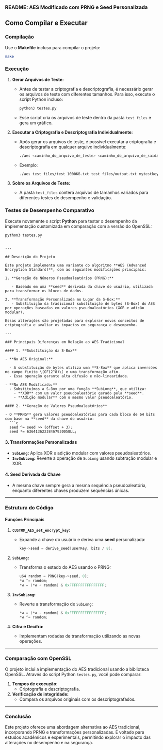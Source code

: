 ### README: AES Modificado com PRNG e Seed Personalizada

## Como Compilar e Executar

### Compilação

Use o **Makefile** incluso para compilar o projeto:

```bash
make
```

### Execução

1. **Gerar Arquivos de Teste:**

   - Antes de testar a criptografia e descriptografia, é necessário gerar os arquivos de teste com diferentes tamanhos. Para isso, execute o script Python incluso:
     ```bash
     python3 testes.py
     ```
   - Esse script cria os arquivos de teste dentro da pasta `test_files` e gera um gráfico.

2. **Executar a Criptografia e Descriptografia Individualmente:**

   - Após gerar os arquivos de teste, é possível executar a criptografia e descriptografia em qualquer arquivo individualmente:

     ```bash
     ./aes <caminho_do_arquivo_de_teste> <caminho_do_arquivo_de_saida> <chave_de_teste>
     ```

   - Exemplo:
     ```bash
     ./aes test_files/test_1000KB.txt test_files/output.txt mytestkey1234567
     ```

3. **Sobre os Arquivos de Teste:**
   - A pasta `test_files` conterá arquivos de tamanhos variados para diferentes testes de desempenho e validação.

### Testes de Desempenho Comparativo

Execute novamente o script **Python** para testar o desempenho da implementação customizada em comparação com a versão do OpenSSL:

```bash
python3 testes.py
```

````

---

## Descrição do Projeto

Este projeto implementa uma variante do algoritmo **AES (Advanced Encryption Standard)**, com as seguintes modificações principais:

1. **Geração de Números Pseudoaleatórios (PRNG):**

   - Baseado em uma **seed** derivada da chave do usuário, utilizada para transformar os blocos de dados.

2. **Transformação Personalizada no Lugar da S-Box:**
   - Substituição da tradicional substituição de bytes (S-Box) do AES por operações baseadas em valores pseudoaleatórios (XOR e adição modular).

Essas alterações são projetadas para explorar novos conceitos de criptografia e avaliar os impactos em segurança e desempenho.

---

### Principais Diferenças em Relação ao AES Tradicional

#### 1. **Substituição da S-Box**

- **No AES Original:**

  - A substituição de bytes utiliza uma **S-Box** que aplica inversões no campo finito \(GF(2^8)\) e uma transformação afim.
  - Essa operação garante alta difusão e não-linearidade.

- **No AES Modificado:**
  - Substituímos a S-Box por uma função **SubLong**, que utiliza:
    - **XOR** com um valor pseudoaleatório gerado pela **seed**.
    - **Adição modular** com o mesmo valor pseudoaleatório.

#### 2. **Geração de Valores Pseudoaleatórios**

- O **PRNG** gera valores pseudoaleatórios para cada bloco de 64 bits com base na **seed** da chave do usuário:
  ```c
  seed ^= seed >> (offset + 3);
  seed *= 6364136223846793005ULL;
````

#### 3. **Transformações Personalizadas**

- **`SubLong`:** Aplica XOR e adição modular com valores pseudoaleatórios.
- **`InvSubLong`:** Reverte a operação de `SubLong` usando subtração modular e XOR.

#### 4. **Seed Derivada da Chave**

- A mesma chave sempre gera a mesma sequência pseudoaleatória, enquanto diferentes chaves produzem sequências únicas.

---

### Estrutura do Código

#### Funções Principais

1. **`CUSTOM_AES_set_encrypt_key`:**

   - Expande a chave do usuário e deriva uma **seed** personalizada:
     ```c
     key->seed = derive_seed(userKey, bits / 8);
     ```

2. **`SubLong`:**

   - Transforma o estado do AES usando o PRNG:
     ```c
     u64 random = PRNG(key->seed, 0);
     *w ^= random;
     *w = (*w + random) & 0xFFFFFFFFFFFFFFFF;
     ```

3. **`InvSubLong`:**

   - Reverte a transformação de `SubLong`:
     ```c
     *w = (*w - random) & 0xFFFFFFFFFFFFFFFF;
     *w ^= random;
     ```

4. **Cifra e Decifra:**
   - Implementam rodadas de transformação utilizando as novas operações.

---

### Comparação com OpenSSL

O projeto inclui a implementação do AES tradicional usando a biblioteca OpenSSL. Através do script Python `testes.py`, você pode comparar:

1. **Tempos de execução:**
   - Criptografia e descriptografia.
2. **Verificação de integridade:**
   - Compara os arquivos originais com os descriptografados.

---

### Conclusão

Este projeto oferece uma abordagem alternativa ao AES tradicional, incorporando PRNG e transformações personalizadas. É voltado para estudos acadêmicos e experimentais, permitindo explorar o impacto das alterações no desempenho e na segurança.
